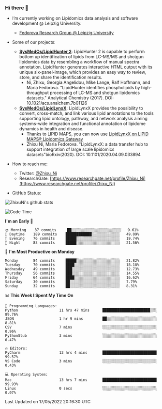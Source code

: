 ### Hi there 👋

- I’m currently working on Lipidomics data analysis and software development @ Leipzig University.
  + [Fedorova Research Group @ Leipzig University](https://home.uni-leipzig.de/fedorova/)
- Some of our projects:
  + **[SysMedOs/LipidHunter 2](https://github.com/SysMedOs/lipidhunter)**: LipidHunter 2 is capable to perform bottom up identification of lipids from LC-MS/MS and shotgun lipidomics data by resembling a workflow of manual spectra annotation. LipidHunter generates interactive HTML output with its unique six-panel-image, which provides an easy way to review, store, and share the identification results. 
    * Ni, Zhixu, Georgia Angelidou, Mike Lange, Ralf Hoffmann, and Maria Fedorova. "LipidHunter identifies phospholipids by high-throughput processing of LC-MS and shotgun lipidomics datasets." Analytical Chemistry (2017). DOI: 10.1021/acs.analchem.7b01126
  + **[SysMedOs/LipidLynxX](https://github.com/SysMedOs/LipidLynxX)**: LipidLynxX provides the possibility to convert, cross-match, and link various lipid annotations to the tools supporting lipid ontology, pathway, and network analysis aiming systems-wide integration and functional annotation of lipidome dynamics in health and disease.
    * Thanks to LIPID MAPS, you can now use [LipidLynxX on LIPID MAPS® Lipidomics Gateway](http://lipidmaps.org/lipidlynxx/)
    * Zhixu Ni, Maria Fedorova. "LipidLynxX: a data transfer hub to support integration of large scale lipidomics datasets"bioRxiv(2020). DOI: 10.1101/2020.04.09.033894
- How to reach me:
  + Twitter: [@Zhixu_Ni](https://twitter.com/Zhixu_Ni)
  + ResearchGate: [https://www.researchgate.net/profile/Zhixu_Ni](https://www.researchgate.net/profile/Zhixu_Ni)

- GitHub Status:

![ZhixuNi's github stats](https://github-readme-stats.vercel.app/api?username=ZhixuNi&show_icons=true&hide=issues)

<!--START_SECTION:waka-->
![Code Time](http://img.shields.io/badge/Code%20Time-0%20secs-blue)

**I'm an Early 🐤** 

```text
🌞 Morning    37 commits     ██░░░░░░░░░░░░░░░░░░░░░░░   9.61% 
🌆 Daytime    189 commits    ████████████░░░░░░░░░░░░░   49.09% 
🌃 Evening    76 commits     █████░░░░░░░░░░░░░░░░░░░░   19.74% 
🌙 Night      83 commits     █████░░░░░░░░░░░░░░░░░░░░   21.56%

```
📅 **I'm Most Productive on Monday** 

```text
Monday       84 commits     █████░░░░░░░░░░░░░░░░░░░░   21.82% 
Tuesday      70 commits     ████░░░░░░░░░░░░░░░░░░░░░   18.18% 
Wednesday    49 commits     ███░░░░░░░░░░░░░░░░░░░░░░   12.73% 
Thursday     56 commits     ███░░░░░░░░░░░░░░░░░░░░░░   14.55% 
Friday       64 commits     ████░░░░░░░░░░░░░░░░░░░░░   16.62% 
Saturday     30 commits     ██░░░░░░░░░░░░░░░░░░░░░░░   7.79% 
Sunday       32 commits     ██░░░░░░░░░░░░░░░░░░░░░░░   8.31%

```


📊 **This Week I Spent My Time On** 

```text
💬 Programming Languages: 
Python                   11 hrs 47 mins      ██████████████████████░░░   89.76% 
JSON                     1 hr 9 mins         ██░░░░░░░░░░░░░░░░░░░░░░░   8.81% 
CSV                      7 mins              ░░░░░░░░░░░░░░░░░░░░░░░░░   0.96% 
PythonStub               3 mins              ░░░░░░░░░░░░░░░░░░░░░░░░░   0.47%

🔥 Editors: 
PyCharm                  13 hrs 4 mins       █████████████████████████   99.57% 
VS Code                  3 mins              ░░░░░░░░░░░░░░░░░░░░░░░░░   0.43%

💻 Operating System: 
Mac                      13 hrs 7 mins       █████████████████████████   99.93% 
Linux                    0 secs              ░░░░░░░░░░░░░░░░░░░░░░░░░   0.07%

```


 Last Updated on 17/05/2022 20:16:30 UTC
<!--END_SECTION:waka-->
